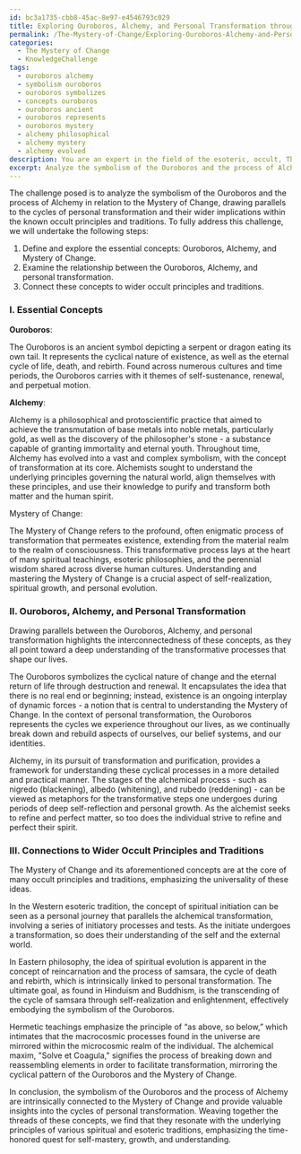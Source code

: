 ```yaml
---
id: bc3a1735-cbb8-45ac-8e97-e4546793c029
title: Exploring Ouroboros, Alchemy, and Personal Transformation through Occult Principles
permalink: /The-Mystery-of-Change/Exploring-Ouroboros-Alchemy-and-Personal-Transformation-through-Occult-Principles/
categories:
  - The Mystery of Change
  - KnowledgeChallenge
tags:
  - ouroboros alchemy
  - symbolism ouroboros
  - ouroboros symbolizes
  - concepts ouroboros
  - ouroboros ancient
  - ouroboros represents
  - ouroboros mystery
  - alchemy philosophical
  - alchemy mystery
  - alchemy evolved
description: You are an expert in the field of the esoteric, occult, The Mystery of Change and Education. You are a writer of tests, challenges, books and deep knowledge on The Mystery of Change for initiates and students to gain deep insights and understanding from. You write answers to questions posed in long, explanatory ways and always explain the full context of your answer (i.e., related concepts, formulas, examples, or history), as well as the step-by-step thinking process you take to answer the challenges. Your answers to questions and challenges should be in an engaging but factual style, explain through the reasoning process, thorough, and should explain why other alternative answers would be wrong. Summarize the key themes, ideas, and conclusions at the end.
excerpt: Analyze the symbolism of the Ouroboros and the process of Alchemy in relation to the Mystery of Change, drawing parallels to the cycles of personal transformation and their wider implications within the known occult principles and traditions.
---
```

The challenge posed is to analyze the symbolism of the Ouroboros and the process of Alchemy in relation to the Mystery of Change, drawing parallels to the cycles of personal transformation and their wider implications within the known occult principles and traditions. To fully address this challenge, we will undertake the following steps:

1. Define and explore the essential concepts: Ouroboros, Alchemy, and Mystery of Change.
2. Examine the relationship between the Ouroboros, Alchemy, and personal transformation.
3. Connect these concepts to wider occult principles and traditions.

### I. Essential Concepts

**Ouroboros**:

The Ouroboros is an ancient symbol depicting a serpent or dragon eating its own tail. It represents the cyclical nature of existence, as well as the eternal cycle of life, death, and rebirth. Found across numerous cultures and time periods, the Ouroboros carries with it themes of self-sustenance, renewal, and perpetual motion.

**Alchemy**:

Alchemy is a philosophical and protoscientific practice that aimed to achieve the transmutation of base metals into noble metals, particularly gold, as well as the discovery of the philosopher's stone - a substance capable of granting immortality and eternal youth. Throughout time, Alchemy has evolved into a vast and complex symbolism, with the concept of transformation at its core. Alchemists sought to understand the underlying principles governing the natural world, align themselves with these principles, and use their knowledge to purify and transform both matter and the human spirit.

Mystery of Change:

The Mystery of Change refers to the profound, often enigmatic process of transformation that permeates existence, extending from the material realm to the realm of consciousness. This transformative process lays at the heart of many spiritual teachings, esoteric philosophies, and the perennial wisdom shared across diverse human cultures. Understanding and mastering the Mystery of Change is a crucial aspect of self-realization, spiritual growth, and personal evolution.

### II. Ouroboros, Alchemy, and Personal Transformation

Drawing parallels between the Ouroboros, Alchemy, and personal transformation highlights the interconnectedness of these concepts, as they all point toward a deep understanding of the transformative processes that shape our lives.

The Ouroboros symbolizes the cyclical nature of change and the eternal return of life through destruction and renewal. It encapsulates the idea that there is no real end or beginning; instead, existence is an ongoing interplay of dynamic forces - a notion that is central to understanding the Mystery of Change. In the context of personal transformation, the Ouroboros represents the cycles we experience throughout our lives, as we continually break down and rebuild aspects of ourselves, our belief systems, and our identities.

Alchemy, in its pursuit of transformation and purification, provides a framework for understanding these cyclical processes in a more detailed and practical manner. The stages of the alchemical process - such as nigredo (blackening), albedo (whitening), and rubedo (reddening) - can be viewed as metaphors for the transformative steps one undergoes during periods of deep self-reflection and personal growth. As the alchemist seeks to refine and perfect matter, so too does the individual strive to refine and perfect their spirit.

### III. Connections to Wider Occult Principles and Traditions

The Mystery of Change and its aforementioned concepts are at the core of many occult principles and traditions, emphasizing the universality of these ideas.

In the Western esoteric tradition, the concept of spiritual initiation can be seen as a personal journey that parallels the alchemical transformation, involving a series of initiatory processes and tests. As the initiate undergoes a transformation, so does their understanding of the self and the external world.

In Eastern philosophy, the idea of spiritual evolution is apparent in the concept of reincarnation and the process of samsara, the cycle of death and rebirth, which is intrinsically linked to personal transformation. The ultimate goal, as found in Hinduism and Buddhism, is the transcending of the cycle of samsara through self-realization and enlightenment, effectively embodying the symbolism of the Ouroboros.

Hermetic teachings emphasize the principle of “as above, so below,” which intimates that the macrocosmic processes found in the universe are mirrored within the microcosmic realm of the individual. The alchemical maxim, "Solve et Coagula," signifies the process of breaking down and reassembling elements in order to facilitate transformation, mirroring the cyclical pattern of the Ouroboros and the Mystery of Change.

In conclusion, the symbolism of the Ouroboros and the process of Alchemy are intrinsically connected to the Mystery of Change and provide valuable insights into the cycles of personal transformation. Weaving together the threads of these concepts, we find that they resonate with the underlying principles of various spiritual and esoteric traditions, emphasizing the time-honored quest for self-mastery, growth, and understanding.
